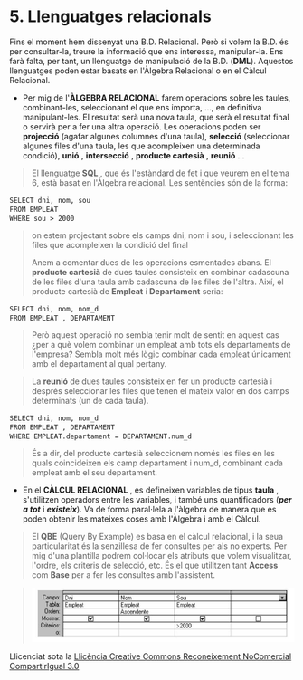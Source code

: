 # 5. Llenguatges relacionals

Fins el moment hem dissenyat una B.D. Relacional. Però si volem la B.D. és per
consultar-la, treure la informació que ens interessa, manipular-la. Ens farà
falta, per tant, un llenguatge de manipulació de la B.D. (**DML**). Aquestos
llenguatges poden estar basats en l'Àlgebra Relacional o en el Càlcul
Relacional.

  * Per mig de l'**ÀLGEBRA RELACIONAL** farem operacions sobre les taules, combinant-les, seleccionant el que ens importa, ..., en definitiva manipulant-les. El resultat serà una nova taula, que serà el resultat final o servirà per a fer una altra operació. Les operacions poden ser **projecció** (agafar algunes columnes d'una taula), **selecció** (seleccionar algunes files d'una taula, les que acompleixen una determinada condició), **unió** , **intersecció** , **producte cartesià** , **reunió** ...

> El llenguatge **SQL** , que és l'estàndard de fet i que veurem en el tema 6,
> està basat en l'Àlgebra relacional. Les sentències són de la forma:
~~~
SELECT dni, nom, sou  
FROM EMPLEAT  
WHERE sou > 2000
~~~
> on estem projectant sobre els camps dni, nom i sou, i seleccionant les files
> que acompleixen la condició del final
>
> Anem a comentar dues de les operacions esmentades abans. El **producte
> cartesià** de dues taules consisteix en combinar cadascuna de les files
> d'una taula amb cadascuna de les files de l'altra. Així, el producte
> cartesià de **Empleat** i **Departament** seria:
~~~
SELECT dni, nom, nom_d  
FROM EMPLEAT , DEPARTAMENT
~~~
> Però aquest operació no sembla tenir molt de sentit en aquest cas ¿per a què
> volem combinar un empleat amb tots els departaments de l'empresa? Sembla
> molt més lògic combinar cada empleat únicament amb el departament al qual
> pertany.

> La **reunió** de dues taules consisteix en fer un producte cartesià i
> després seleccionar les files que tenen el mateix valor en dos camps
> determinats (un de cada taula).
~~~
SELECT dni, nom, nom_d  
FROM EMPLEAT , DEPARTAMENT  
WHERE EMPLEAT.departament = DEPARTAMENT.num_d
~~~
> És a dir, del producte cartesià seleccionem només les files en les quals
> coincideixen els camp departament i num_d, combinant cada empleat amb el seu
> departament.

  * En el **CÀLCUL RELACIONAL** , es defineixen variables de tipus **taula** , s'utilitzen operadors entre les variables, i també uns quantificadors (_**per a tot**_ i   _**existeix**_). Va de forma paral·lela a l'àlgebra de manera que es poden obtenir les mateixes coses amb l'Àlgebra i amb el Càlcul.

> El **QBE** (Query By Example) es basa en el càlcul relacional, i la seua
> particularitat és la senzillesa de fer consultes per als no experts. Per mig
> d'una plantilla podrem col·locar els atributs que volem visualitzar,
> l'ordre, els criteris de selecció, etc. És el que utilitzen tant **Access**
> com **Base** per a fer les consultes amb l'assistent.

> ![](T3_5_1.png)



Llicenciat sota la  [Llicència Creative Commons Reconeixement NoComercial
CompartirIgual 3.0](http://creativecommons.org/licenses/by-nc-sa/3.0/)

